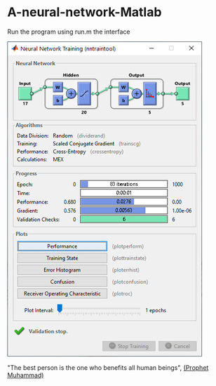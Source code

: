 # A-neural-network-Matlab

Run the program using run.m
the interface

![Test Image 1](https://github.com/hjleed/A-neural-network-Matlab/blob/main/face.png?raw=true)


"The best person is the one who benefits all human beings", <a href="https://www.islam-guide.com/ch3-8.htm">(Prophet Muhammad)</a>
